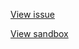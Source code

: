 [View issue](https://github.com/nextauthjs/next-auth/issues/8820)

[View sandbox](https://codesandbox.io/p/github/fetimo/authjs-auth0-profile/main)
